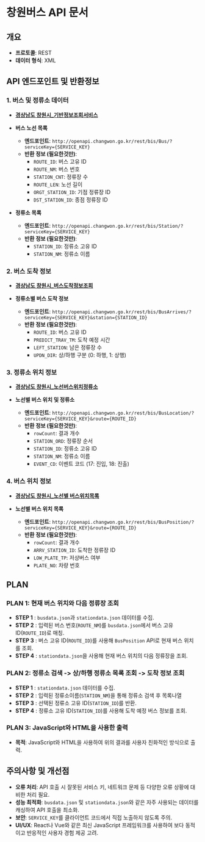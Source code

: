 # 창원버스 API 문서

## 개요
- **프로토콜**: REST
- **데이터 형식**: XML

## API 엔드포인트 및 반환정보

### 1. 버스 및 정류소 데이터 

- **[경상남도 창원시_기반정보조회서비스](https://www.data.go.kr/tcs/dss/selectApiDataDetailView.do?publicDataPk=15000096)**

- **버스 노선 목록**
  - **엔드포인트**: `http://openapi.changwon.go.kr/rest/bis/Bus/?serviceKey={SERVICE_KEY}`
  - **반환 정보 (필요한것만)**:
    - `ROUTE_ID`: 버스 고유 ID
    - `ROUTE_NM`: 버스 번호
    - `STATION_CNT`: 정류장 수
    - `ROUTE_LEN`: 노선 길이
    - `ORGT_STATION_ID`: 기점 정류장 ID
    - `DST_STATION_ID`: 종점 정류장 ID

- **정류소 목록**
  - **엔드포인트**: `http://openapi.changwon.go.kr/rest/bis/Station/?serviceKey={SERVICE_KEY}`
  - **반환 정보 (필요한것만)**:
    - `STATION_ID`: 정류소 고유 ID
    - `STATION_NM`: 정류소 이름

### 2. 버스 도착 정보

- **[경상남도 창원시_버스도착정보조회](https://www.data.go.kr/tcs/dss/selectApiDataDetailView.do?publicDataPk=15000386)**

- **정류소별 버스 도착 정보**
  - **엔드포인트**: `http://openapi.changwon.go.kr/rest/bis/BusArrives/?serviceKey={SERVICE_KEY}&station={STATION_ID}`
  - **반환 정보 (필요한것만)**:
    - `ROUTE_ID`: 버스 고유 ID
    - `PREDICT_TRAV_TM`: 도착 예정 시간
    - `LEFT_STATION`: 남은 정류장 수
    - `UPDN_DIR`: 상/하행 구분 (0: 하행, 1: 상행)

### 3. 정류소 위치 정보

- **[경상남도 창원시_노선버스위치정류소](https://www.data.go.kr/tcs/dss/selectApiDataDetailView.do?publicDataPk=15000254)**

- **노선별 버스 위치 및 정류소**
  - **엔드포인트**: `http://openapi.changwon.go.kr/rest/bis/BusLocation/?serviceKey={SERVICE_KEY}&route={ROUTE_ID}`
  - **반환 정보 (필요한것만)**:
    - `rowCount`: 결과 개수
    - `STATION_ORD`: 정류장 순서
    - `STATION_ID`: 정류소 고유 ID
    - `STATION_NM`: 정류소 이름
    - `EVENT_CD`: 이벤트 코드 (17: 진입, 18: 진출)

### 4. 버스 위치 정보

- **[경상남도 창원시_노선별 버스위치목록](https://www.data.go.kr/tcs/dss/selectApiDataDetailView.do?publicDataPk=15000416)**

- **노선별 버스 위치 목록**
  - **엔드포인트**: `http://openapi.changwon.go.kr/rest/bis/BusPosition/?serviceKey={SERVICE_KEY}&route={ROUTE_ID}`
  - **반환 정보 (필요한것만)**:
    - `rowCount`: 결과 개수
    - `ARRV_STATION_ID`: 도착한 정류장 ID
    - `LOW_PLATE_TP`: 저상버스 여부
    - `PLATE_NO`: 차량 번호

## PLAN

### PLAN 1: 현재 버스 위치와 다음 정류장 조회

- **STEP 1** : `busdata.json`과 `stationdata.json` 데이터를 수집.
- **STEP 2** : 입력된 버스 번호(`ROUTE_NM`)를 `busdata.json`에서 버스 고유 ID(`ROUTE_ID`)로 매칭.
- **STEP 3** : 버스 고유 ID(`ROUTE_ID`)를 사용해 `BusPosition` API로 현재 버스 위치를 조회.
- **STEP 4** : `stationdata.json`을 사용해 현재 버스 위치의 다음 정류장을 조회.

### PLAN 2: 정류소 검색 -> 상/하행 정류소 목록 조회 -> 도착 정보 조회

- **STEP 1** : `stationdata.json` 데이터를 수집.
- **STEP 2** : 입력된 정류소이름(`STATION_NM`)을 통해 정류소 검색 후 목록나열
- **STEP 3** : 선택된 정류소 고유 ID(`STATION_ID`)를 반환.
- **STEP 4** : 정류소 고유 ID(`STATION_ID`)를 사용해 도착 예정 버스 정보를 조회.

### PLAN 3: JavaScript와 HTML을 사용한 출력

- **목적**: JavaScript와 HTML을 사용하여 위의 결과를 사용자 친화적인 방식으로 출력.

## 주의사항 및 개선점
- **오류 처리**: API 호출 시 잘못된 서비스 키, 네트워크 문제 등 다양한 오류 상황에 대비한 처리 필요.
- **성능 최적화**: `busdata.json` 및 `stationdata.json`와 같은 자주 사용되는 데이터를 캐싱하여 API 호출을 최소화.
- **보안**: `SERVICE_KEY`를 클라이언트 코드에서 직접 노출하지 않도록 주의.
- **UI/UX**: React나 Vue와 같은 최신 JavaScript 프레임워크를 사용하여 보다 동적이고 반응적인 사용자 경험 제공 고려.
